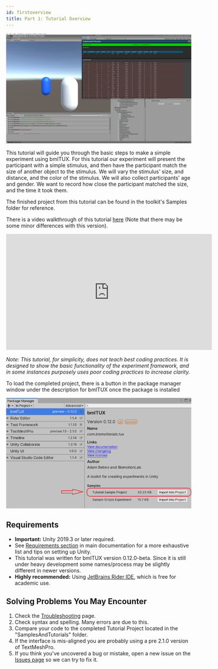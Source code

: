 ```yaml
---
id: firstoverview
title: Part 1: Tutorial Overview
---
```


![overview image](assets/Misc/tutorialHeader%20.PNG)

This tutorial will guide you through the basic steps to make a simple experiment using bmlTUX. For this tutorial our experiment will present the participant with a simple stimulus, and then have the participant match the size of another object to the stimulus. We will vary the stimulus’ size, and distance, and the color of the stimulus. We will also collect participants' age and gender. We want to record how close the participant matched the size, and the time it took them.

The finished project from this tutorial can be found in the toolkit's Samples folder for reference.

There is a video walkthrough of this tutorial [here](https://www.youtube.com/watch?v=lqji2T1hmHc&list=PL-dGBattdHXQAJwYUISwciVQ7gfyS-z3y&index=2&t=463s) (Note that there may be some minor differences with this version).

<iframe width="560" height="315" src="https://www.youtube.com/embed/x30KNfyz6L4" frameborder="0" allow="accelerometer; autoplay; encrypted-media; gyroscope; picture-in-picture" allowfullscreen></iframe>


_Note: This tutorial, for simplicity, does not teach best coding practices. It is designed to show the basic functionality of the experiment framework, and in some instances purposely uses poor coding practices to increase clarity._


To load the completed project, there is a button in the package manager window under the description for bmlTUX once the package is installed

![Tutorial Project Location](assets/Misc/samples.png)

## Requirements
* **Important:** Unity 2019.3 or later required.
* See [Requirements section](Requirements) in main documentation for a more exhaustive list and tips on setting up Unity.
* This tutorial was written for bmlTUX version 0.12.0-beta. Since it is still under heavy development some names/process may be slightly different in newer versions.
* **Highly recommended:** Using [JetBrains Rider IDE](https://www.jetbrains.com/rider/?fromMenu), which is free for academic use.

## Solving Problems You May Encounter
1. Check the [Troubleshooting](Troubleshooting) page.
2. Check syntax and spelling. Many errors are due to this.
3. Compare your code to the completed Tutorial Project located in the "SamplesAndTutorials" folder.
4. If the interface is mis-aligned you are probably using a pre 2.1.0 version of TextMeshPro.
4. If you think you've uncovered a bug or mistake, open a new issue on the [Issues page](https://github.com/BioMotionLab/bmlTux/issues) so we can try to fix it.
